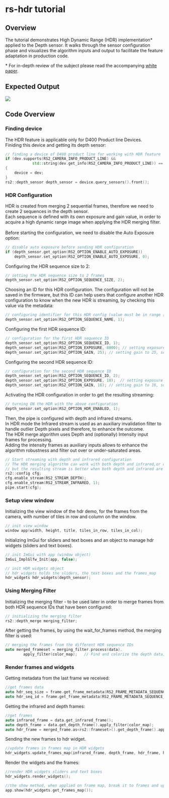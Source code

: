 # rs-hdr tutorial

## Overview

The tutorial demonstrates High Dynamic Range (HDR) implementation* applied to the Depth sensor.
It walks through the sensor configuration phase and visualizes the algorithm inputs and output to facilitate the feature adaptation in production code. 

\* For in-depth review of the subject please read the accompanying [white paper](https://dev.intelrealsense.com/docs/high-dynamic-range-with-stereoscopic-depth-cameras).




## Expected Output
 ![](https://github.com/Tomertech/librealsense/blob/hdr_demo/examples/hdr/hdr_demo.gif)
 
## Code Overview 

### Finding device
The HDR feature is applicable only for D400 Product line Devices. \
Finiding this device and getting its depth sensor:
```cpp
// finding a device of D400 product line for working with HDR feature
if (dev.supports(RS2_CAMERA_INFO_PRODUCT_LINE) && 
            std::string(dev.get_info(RS2_CAMERA_INFO_PRODUCT_LINE)) == "D400")
{
    device = dev;
}
rs2::depth_sensor depth_sensor = device.query_sensors().front();
 ```


### HDR Configuration
HDR is created from merging 2 sequential frames, therefore we need to create 2 sequences in the depth sensor. \
Each sequence is defined with its own exposure and gain value, in order to acquire a high dynamic range image when applying the HDR merging filter. \
\
Before starting the configuration, we need to disable the Auto Exposure option:
```cpp
// disable auto exposure before sending HDR configuration
if (depth_sensor.get_option(RS2_OPTION_ENABLE_AUTO_EXPOSURE))
    depth_sensor.set_option(RS2_OPTION_ENABLE_AUTO_EXPOSURE, 0);
```


Configuring the HDR sequence size to 2:
```cpp
// setting the HDR sequence size to 2 frames
depth_sensor.set_option(RS2_OPTION_SEQUENCE_SIZE, 2);
```
Choosing an ID for this HDR configuration. The configuration will not be saved in the firmware, but this ID can help users that configure another HDR configuration to know when the new HDR is streaming, by checking this value via the metadata:
```cpp
// configuring identifier for this HDR config (value must be in range [0,3])
depth_sensor.set_option(RS2_OPTION_SEQUENCE_NAME, 1);
```

Configuring the first HDR sequence ID: 
```cpp
// configuration for the first HDR sequence ID
depth_sensor.set_option(RS2_OPTION_SEQUENCE_ID, 1);
depth_sensor.set_option(RS2_OPTION_EXPOSURE, 8000); // setting exposure to 8000, so sequence 1 will be set to high exposure
depth_sensor.set_option(RS2_OPTION_GAIN, 25); // setting gain to 25, so sequence 1 will be set to high gain
```
Configuring the second HDR sequence ID:
```cpp
// configuration for the second HDR sequence ID
depth_sensor.set_option(RS2_OPTION_SEQUENCE_ID, 2);
depth_sensor.set_option(RS2_OPTION_EXPOSURE, 18);  // setting exposure to 18, so sequence 2 will be set to low exposure
depth_sensor.set_option(RS2_OPTION_GAIN, 16); // setting gain to 16, so sequence 2 will be set to low gain
```
Activating the HDR configuration in order to get the resulting streaming:
```cpp
// turning ON the HDR with the above configuration 
depth_sensor.set_option(RS2_OPTION_HDR_ENABLED, 1);
```

Then, the pipe is configured with depth and infrared streams. \
In HDR mode the Infrared stream is used as an auxiliary invalidation filter to handle outlier Depth pixels and therefore, to enhance the outcome. \
The HDR merge algorithm uses Depth and (optionally) Intensity input frames for processing.\
Adding the intensity frames as auxiliary inputs allows to enhance the algorithm robustness and filter out over or under-saturated areas.
```cpp
// Start streaming with depth and infrared configuration
// The HDR merging algorithm can work with both depth and infrared,or only with depth, 
// but the resulting stream is better when both depth and infrared are used.
rs2::config cfg;
cfg.enable_stream(RS2_STREAM_DEPTH);
cfg.enable_stream(RS2_STREAM_INFRARED, 1);
pipe.start(cfg);
```

### Setup view window
Initializing the view window of the hdr demo, for the frames 
from the camera, with number of tiles in row and column on the window.

```cpp
// init view window 
window app(width, height, title, tiles_in_row, tiles_in_col);
```
Initializing ImGui for sliders and text boxes and an object to manage hdr widgets (sliders and text boxes).

```cpp
// init ImGui with app (window object)
ImGui_ImplGlfw_Init(app, false);

// init HDR widgets object
// hdr_widgets holds the sliders, the text boxes and the frames_map 
hdr_widgets hdr_widgets(depth_sensor);
```

### Using Merging Filter
Initializing the merging filter -  to be used later in order to merge frames from both HDR sequence IDs that have been configured:
```cpp
// initializing the merging filter
rs2::depth_merge merging_filter;
```
After getting the frames, by using the wait_for_frames method, the merging filter is used:
```cpp
// merging the frames from the different HDR sequence IDs
auto merged_frameset = merging_filter.process(data). 
        apply_filter(color_map);   // Find and colorize the depth data;
```

### Render frames and widgets
Getting metadata from the last frame we received:
```cpp
//get frames data 
auto hdr_seq_size = frame.get_frame_metadata(RS2_FRAME_METADATA_SEQUENCE_SIZE);
auto hdr_seq_id = frame.get_frame_metadata(RS2_FRAME_METADATA_SEQUENCE_ID);
```
Getting the infrared and depth frames:
```cpp
//get frames
auto infrared_frame = data.get_infrared_frame();
auto depth_frame = data.get_depth_frame().apply_filter(color_map);
auto hdr_frame = merged_frame.as<rs2::frameset>().get_depth_frame().apply_filter(color_map);
```

Sending the new frames to hdr widget.
```cpp
//update frames in frames map in HDR widgets
hdr_widgets.update_frames_map(infrared_frame, depth_frame, hdr_frame, hdr_seq_id, hdr_seq_size);
```
Render the widgets and the frames:
```cpp
//render HDR widgets sliders and text boxes
hdr_widgets.render_widgets();

//the show method, when applied on frame map, break it to frames and upload each frame into its specific tile
app.show(hdr_widgets.get_frames_map());
```
